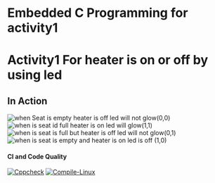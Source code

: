 # Embedded C Programming for activity1

# Activity1 For heater is on or off by using led 

## In Action
![when Seat is empty heater is off led will not glow(0,0)](https://user-images.githubusercontent.com/62949244/116204509-7793c400-a75a-11eb-9112-2ad591a747e2.png)
![when is seat id full heater is on led will glow(1,1)](https://user-images.githubusercontent.com/62949244/116204560-84b0b300-a75a-11eb-9377-3bf90dac8bbb.png)
![when is seat is full but heater is off led will not glow(0,1)](https://user-images.githubusercontent.com/62949244/116204623-96925600-a75a-11eb-9ea8-29040092cef2.png)
![when is seat is empty and heater is on led is off (1,0)](https://user-images.githubusercontent.com/62949244/116204692-a27e1800-a75a-11eb-9dab-5072600cd398.png)


#### CI and Code Quality


[![Cppcheck](https://github.com/preethamnalla4/EmbC_Activities/actions/workflows/CodeQuality.yml/badge.svg)](https://github.com/preethamnalla4/EmbC_Activities/actions/workflows/CodeQuality.yml)
[![Compile-Linux](https://github.com/preethamnalla4/EmbC_Activities/actions/workflows/Compile.yml/badge.svg)](https://github.com/preethamnalla4/EmbC_Activities/actions/workflows/Compile.yml)



